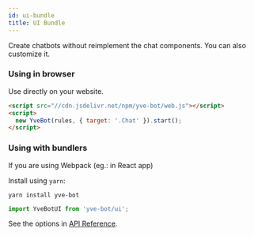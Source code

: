 ```yaml
---
id: ui-bundle
title: UI Bundle
---
```


Create chatbots without reimplement the chat components. You can also customize it.

### Using in browser
Use directly on your website.

```html
<script src="//cdn.jsdelivr.net/npm/yve-bot/web.js"></script>
<script>
  new YveBot(rules, { target: '.Chat' }).start();
</script>
```

### Using with bundlers

If you are using Webpack (eg.: in React app)

Install using `yarn`:
```
yarn install yve-bot
```

```javascript
import YveBotUI from 'yve-bot/ui';
```

See the options in [API Reference](api-ui.md).
